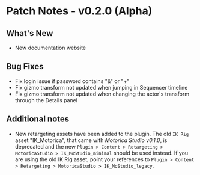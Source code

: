 # Patch Notes - v0.2.0 (Alpha)
## What's New
- New documentation website

## Bug Fixes
- Fix login issue if password contains "&" or "+"
- Fix gizmo transform not updated when jumping in Sequencer timeline
- Fix gizmo transform not updated when changing the actor's transform through the Details panel

## Additional notes
- New retargeting assets have been added to the plugin. The old `IK Rig` asset "IK_Motorica", that came with *Motorica Studio v0.1.0*, is deprecated and the new `Plugin > Content > Retargeting > MotoricaStudio > IK_MoStudio_minimal` should be used instead. If you are using the old IK Rig asset, point your references to `Plugin > Content > Retargeting > MotoricaStudio > IK_MoStudio_legacy`.
